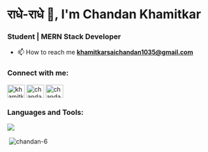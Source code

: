 <h1 align="left">राधे-राधे 👋, I'm Chandan Khamitkar</h1>
<h3 align="left">Student | MERN Stack Developer</h3>
<!-- <img align="right" alt="coding" width="400" src="https://img.freepik.com/free-vector/hand-drawn-web-developers_23-2148819604.jpg?size=626&ext=jpg&uid=R98464249&ga=GA1.1.625671331.1680357616&semt=ais"> -->


- 📫 How to reach me **khamitkarsaichandan1035@gmail.com**

<h3 align="left">Connect with me:</h3>
<p align="left">
<a href="https://linkedin.com/in/khamitkar sai chandan" target="blank"><img align="center" src="https://raw.githubusercontent.com/rahuldkjain/github-profile-readme-generator/master/src/images/icons/Social/linked-in-alt.svg" alt="khamitkar sai chandan" height="30" width="40" /></a>
<a href="https://www.leetcode.com/chandan_6" target="blank"><img align="center" src="https://raw.githubusercontent.com/rahuldkjain/github-profile-readme-generator/master/src/images/icons/Social/leet-code.svg" alt="chandan_6" height="30" width="40" /></a>
<a href="https://www.leetcode.com/chandan_6" target="blank"><img align="center" src="https://raw.githubusercontent.com/rahuldkjain/github-profile-readme-generator/master/src/images/icons/Social/twitter.svg" alt="chandan_6" height="30" width="40" /></a>
</p>

<h3 align="left">Languages and Tools:</h3>
<p align="left">
  <a href="https://skillicons.dev">
    <img src="https://skillicons.dev/icons?i=nextjs,react,vite,nodejs,express,prisma,postgres,mongodb,mysql,ts,js,flask,tailwindcss,git,css,html,c,cpp,jquery,github,postman,discord,linkedin,vercel,notion&perline=10" />
  </a>
</p>

<p>&nbsp;<img align="center" src="https://github-readme-stats.vercel.app/api?username=chandan-6&show_icons=true&locale=en" alt="chandan-6" /></p>
